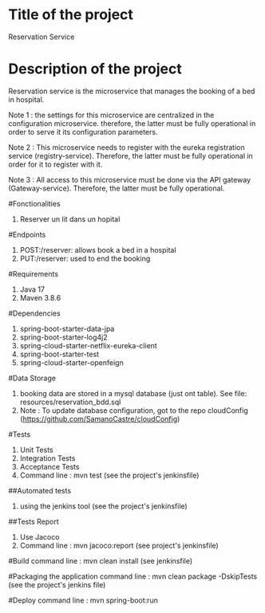 # Title of the project #
Reservation Service

# Description of the project
Reservation service is the microservice that manages the booking of a bed in hospital.

Note 1 : the settings for this microservice are centralized in the configuration microservice. therefore, the latter must be fully operational in order to serve it its configuration parameters.

Note 2 : This microservice needs to register with the eureka registration service (registry-service). Therefore, the latter must be fully operational in order for it to register with it.

Note 3 : All access to this microservice must be done via the API gateway (Gateway-service). Therefore, the latter must be fully operational.

#Fonctionalities
1. Reserver un lit dans un hopital

#Endpoints
1. POST:/reserver: allows book a bed in a hospital
5. PUT:/reserver: used to end the booking

#Requirements
1. Java 17
2. Maven 3.8.6


#Dependencies
1. spring-boot-starter-data-jpa
2. spring-boot-starter-log4j2
3. spring-cloud-starter-netflix-eureka-client
4. spring-boot-starter-test
5. spring-cloud-starter-openfeign

#Data Storage
1. booking data are stored in a mysql database (just ont table). See file: resources/reservation_bdd.sql
2. Note : To update database configuration, got to the repo cloudConfig (https://github.com/SamanoCastre/cloudConfig)

#Tests
1. Unit Tests
2. Integration Tests
4. Acceptance Tests
3. Command line : mvn test (see the project's jenkinsfile)

##Automated tests 
1. using the jenkins tool (see the project's jenkinsfile)

##Tests Report
1. Use Jacoco
2. Command line : mvn jacoco:report (see project's jenkinsfile)

#Build
command line : mvn clean install (see jenkinsfile)

#Packaging the application
command line : mvn clean package -DskipTests (see the project's jenkins file)

#Deploy
command line : mvn spring-boot:run
